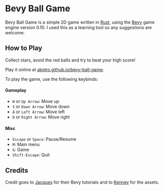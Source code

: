 # Bevy Ball Game

Bevy Ball Game is a simple 2D game written in [Rust](https://www.rust-lang.org/), using the [Bevy](https://bevyengine.org/) game engine version 0.10. I used this as a learning tool so any suggestions are welcome.
</br>

## How to Play

Collect stars, avoid the red balls and try to beat your high score!</br>

Play it online at [akotro.github.io/bevy-ball-game](https://akotro.github.io/bevy-ball-game/).</br>

To play the game, use the following keybinds:

#### Gameplay

- `W` or `Up Arrow`: Move up
- `S` or `Down Arrow`: Move down
- `A` or `Left Arrow`: Move left
- `D` or `Right Arrow`: Move right

#### Misc

- `Escape` or `Space`: Pause/Resume
- `M`: Main menu
- `G`: Game
- `Shift-Escape`: Quit

## Credits

Credit goes to [Jacques](https://www.youtube.com/@jacques-dev) for their Bevy tutorials and to [Kenney](https://www.kenney.nl/) for the assets.
